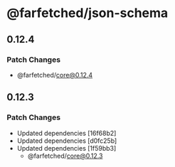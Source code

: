 # @farfetched/json-schema

## 0.12.4

### Patch Changes

- @farfetched/core@0.12.4

## 0.12.3

### Patch Changes

- Updated dependencies [16f68b2]
- Updated dependencies [d0fc25b]
- Updated dependencies [1f59bb3]
  - @farfetched/core@0.12.3
